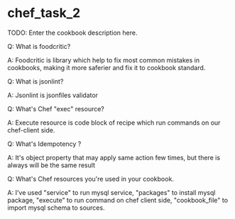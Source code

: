 # chef_task_2

TODO: Enter the cookbook description here.

Q: What is foodcritic?

A: Foodcritic is library which help to fix most common mistakes in cookbooks, making it more saferier and fix it to cookbook standard.

Q: What is jsonlint?

A: Jsonlint is jsonfiles validator

Q: What's Chef "exec" resource?

A: Execute resource is code block of recipe which run commands on our chef-client side.

Q: What's Idempotency ?

A: It's object property that may apply same action few times, but there is always will be the same result

Q: What's Chef resources you're used in your cookbook.

A: I've used "service" to run mysql service, "packages" to install mysql package, "execute" to run command on chef client side, "cookbook_file" to import mysql schema to sources.
